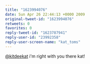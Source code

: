 ```yaml
---
title: "1623994076"
date: Sun Apr 26 22:44:13 +0000 2009
original-tweet-id: "1623994076"
retweets: 0
favorites: 0
reply-tweet-id: "1623787941"
reply-user-id: "23992358"
reply-user-screen-name: "kat_toms"
---
```

<a href="https://twitter.com/kitdeekat">@kitdeekat</a> i'm right with you there kat!
